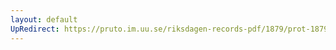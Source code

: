 ```yaml
---
layout: default
UpRedirect: https://pruto.im.uu.se/riksdagen-records-pdf/1879/prot-1879--ak--058/prot-1879--ak--058_028.pdf
---
```

